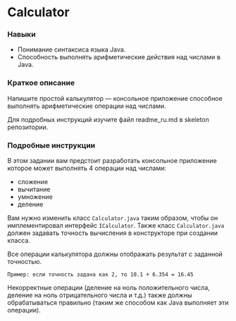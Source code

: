 # Calculator

### Навыки
- Понимание синтаксиса языка Java.
- Способность выполнять арифметические действия над числами в Java.

### Краткое описание
Напишите простой калькулятор — консольное приложение способное выполнять арифметические операции над числами.

Для подробных инструкций изучите файл readme_ru.md в skeleton репозитории.


### Подробные инструкции
В этом задании вам предстоит разработать консольное приложение которое может выполнять 4 операции над числами:
- сложение 
- вычитание
- умножение 
- деление 

Вам нужно изменить класс `Calculator.java` таким образом, чтобы он имплементировал интерфейс `ICalculator`. Также класс `Calculator.java` должен задавать точность 
вычисления в конструкторе при создании класса.

Все операции калькулятора должны отображать результат с заданной точностью.

`Пример: если точность задана как 2, то 10.1 + 6.354 = 16.45`

Некорректные операции (деление на ноль положительного числа, деление на ноль отрицательного числа и т.д.) 
также должны обрабатываться правильно (таким же способом как Java выполняет эти операции).

